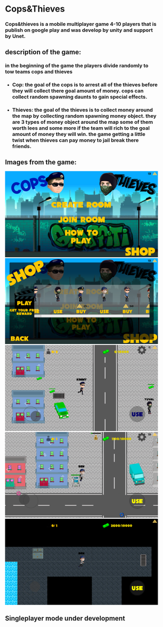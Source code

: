 
# Cops&Thieves

### Cops&thieves is a mobile multiplayer game 4-10 players that is publish on google play and was develop by unity and support by Unet. 

## description of the game:
### in the beginning of the game the players divide randomly  to tow teams cops and thieves 
* ### Cop: the goal of the cops is to arrest all of the thieves before they will collect there goal amount of money. cops can collect random spawning daunts to gain special effects.
* ### Thieves: the goal of the thieves is to collect money around the map by collecting random spawning money object. they are 3 types of money object around the map some of them worth lees and some more if the team will rich to the goal amount of money they will win. the game getting a little twist when thieves can pay money to jail break there friends.
## Images from the game:
![Image1](https://raw.githubusercontent.com/OriSegal/-orisegal-.github.io/main/Image1.png)
![Image2](https://raw.githubusercontent.com/OriSegal/-orisegal-.github.io/main/Image2.png)
![Image3](https://raw.githubusercontent.com/OriSegal/-orisegal-.github.io/main/Image3.png)
![Image4](https://raw.githubusercontent.com/OriSegal/-orisegal-.github.io/main/Image4.png)
![Image5](https://raw.githubusercontent.com/OriSegal/-orisegal-.github.io/main/Image5.png)
## Singleplayer mode under development 
